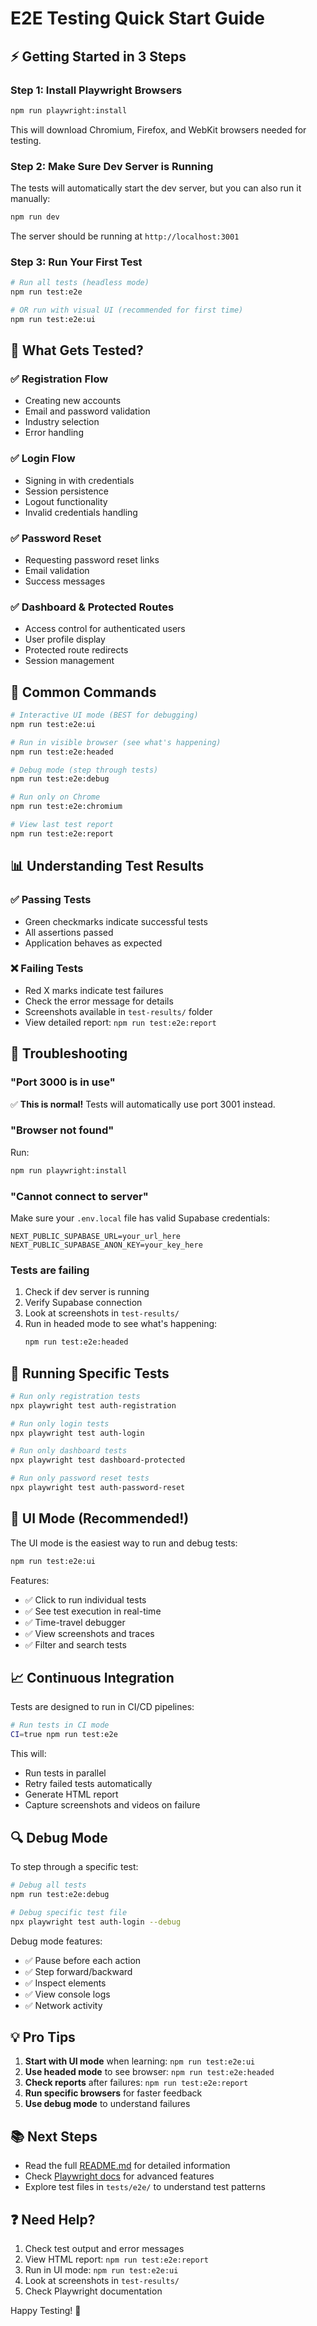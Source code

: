 # E2E Testing Quick Start Guide

## ⚡ Getting Started in 3 Steps

### Step 1: Install Playwright Browsers

```bash
npm run playwright:install
```

This will download Chromium, Firefox, and WebKit browsers needed for testing.

### Step 2: Make Sure Dev Server is Running

The tests will automatically start the dev server, but you can also run it manually:

```bash
npm run dev
```

The server should be running at `http://localhost:3001`

### Step 3: Run Your First Test

```bash
# Run all tests (headless mode)
npm run test:e2e

# OR run with visual UI (recommended for first time)
npm run test:e2e:ui
```

## 🎯 What Gets Tested?

### ✅ Registration Flow
- Creating new accounts
- Email and password validation
- Industry selection
- Error handling

### ✅ Login Flow
- Signing in with credentials
- Session persistence
- Logout functionality
- Invalid credentials handling

### ✅ Password Reset
- Requesting password reset links
- Email validation
- Success messages

### ✅ Dashboard & Protected Routes
- Access control for authenticated users
- User profile display
- Protected route redirects
- Session management

## 🚀 Common Commands

```bash
# Interactive UI mode (BEST for debugging)
npm run test:e2e:ui

# Run in visible browser (see what's happening)
npm run test:e2e:headed

# Debug mode (step through tests)
npm run test:e2e:debug

# Run only on Chrome
npm run test:e2e:chromium

# View last test report
npm run test:e2e:report
```

## 📊 Understanding Test Results

### ✅ Passing Tests
- Green checkmarks indicate successful tests
- All assertions passed
- Application behaves as expected

### ❌ Failing Tests
- Red X marks indicate test failures
- Check the error message for details
- Screenshots available in `test-results/` folder
- View detailed report: `npm run test:e2e:report`

## 🐛 Troubleshooting

### "Port 3000 is in use"
✅ **This is normal!** Tests will automatically use port 3001 instead.

### "Browser not found"
Run:
```bash
npm run playwright:install
```

### "Cannot connect to server"
Make sure your `.env.local` file has valid Supabase credentials:
```env
NEXT_PUBLIC_SUPABASE_URL=your_url_here
NEXT_PUBLIC_SUPABASE_ANON_KEY=your_key_here
```

### Tests are failing
1. Check if dev server is running
2. Verify Supabase connection
3. Look at screenshots in `test-results/`
4. Run in headed mode to see what's happening:
   ```bash
   npm run test:e2e:headed
   ```

## 📝 Running Specific Tests

```bash
# Run only registration tests
npx playwright test auth-registration

# Run only login tests
npx playwright test auth-login

# Run only dashboard tests
npx playwright test dashboard-protected

# Run only password reset tests
npx playwright test auth-password-reset
```

## 🎨 UI Mode (Recommended!)

The UI mode is the easiest way to run and debug tests:

```bash
npm run test:e2e:ui
```

Features:
- ✅ Click to run individual tests
- ✅ See test execution in real-time
- ✅ Time-travel debugger
- ✅ View screenshots and traces
- ✅ Filter and search tests

## 📈 Continuous Integration

Tests are designed to run in CI/CD pipelines:

```bash
# Run tests in CI mode
CI=true npm run test:e2e
```

This will:
- Run tests in parallel
- Retry failed tests automatically
- Generate HTML report
- Capture screenshots and videos on failure

## 🔍 Debug Mode

To step through a specific test:

```bash
# Debug all tests
npm run test:e2e:debug

# Debug specific test file
npx playwright test auth-login --debug
```

Debug mode features:
- ✅ Pause before each action
- ✅ Step forward/backward
- ✅ Inspect elements
- ✅ View console logs
- ✅ Network activity

## 💡 Pro Tips

1. **Start with UI mode** when learning: `npm run test:e2e:ui`
2. **Use headed mode** to see browser: `npm run test:e2e:headed`
3. **Check reports** after failures: `npm run test:e2e:report`
4. **Run specific browsers** for faster feedback
5. **Use debug mode** to understand failures

## 📚 Next Steps

- Read the full [README.md](./README.md) for detailed information
- Check [Playwright docs](https://playwright.dev) for advanced features
- Explore test files in `tests/e2e/` to understand test patterns

## ❓ Need Help?

1. Check test output and error messages
2. View HTML report: `npm run test:e2e:report`
3. Run in UI mode: `npm run test:e2e:ui`
4. Look at screenshots in `test-results/`
5. Check Playwright documentation

Happy Testing! 🎉
